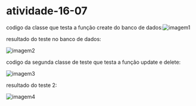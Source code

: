 # atividade-16-07

codigo da classe que testa a função create do banco de dados:![imagem1](https://github.com/user-attachments/assets/2ee3330a-010e-4838-92a6-bd9dce2af170)

resultado do teste no banco de dados:

![imagem2](https://github.com/user-attachments/assets/f29da164-4f58-46a1-bd4c-6aec5ba25942)

codigo da segunda classe de teste que testa a função update e delete:

![imagem3](https://github.com/user-attachments/assets/6b9e99ef-216f-46d6-925f-b81468a3d45e)

resultado do teste 2:

![imagem4](https://github.com/user-attachments/assets/ac839cfa-abc9-4437-9f69-dd437a4c0873)
